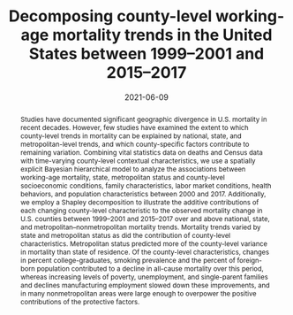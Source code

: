 ---
abstract: Studies have documented significant geographic divergence in U.S. mortality in recent decades. However, few studies have examined the extent to which county-level trends in mortality can be explained by national, state, and metropolitan-level trends, and which county-specific factors contribute to remaining variation. Combining vital statistics data on deaths and Census data with time-varying county-level contextual characteristics, we use a spatially explicit Bayesian hierarchical model to analyze the associations between working-age mortality, state, metropolitan status and county-level socioeconomic conditions, family characteristics, labor market conditions, health behaviors, and population characteristics between 2000 and 2017. Additionally, we employ a Shapley decomposition to illustrate the additive contributions of each changing county-level characteristic to the observed mortality change in U.S. counties between 1999–2001 and 2015–2017 over and above national, state, and metropolitan–nonmetropolitan mortality trends. Mortality trends varied by state and metropolitan status as did the contribution of county-level characteristics. Metropolitan status predicted more of the county-level variance in mortality than state of residence. Of the county-level characteristics, changes in percent college-graduates, smoking prevalence and the percent of foreign-born population contributed to a decline in all-cause mortality over this period, whereas increasing levels of poverty, unemployment, and single-parent families and declines manufacturing employment slowed down these improvements, and in many nonmetropolitan areas were large enough to overpower the positive contributions of the protective factors.
authors:
- admin
- Irma Elo
date: "2021-06-09"
doi: ""
featured: false
image:
  focal_point: ""
  preview_only: false
projects: []
publication: '*Spatial Demography*'
publication_short: ""
publication_types:
- "2"
publishDate: "2021-06-09"
summary: _Published in **Spatial Demography**._ 
tags:
title: 'Decomposing county-level working-age mortality trends in the United States between 1999–2001 and 2015–2017'
url_code: ""
url_dataset: ""
url_pdf: "media/Graetz_2021_Spat_Dem.pdf"
url_poster: ""
url_project: ""
url_slides: ""
url_source: ""
url_video: ""
---